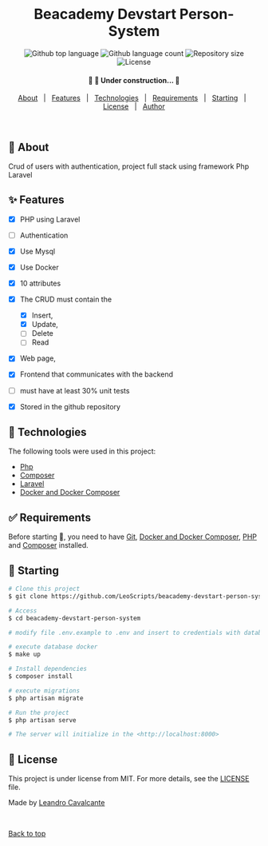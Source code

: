 <div align="center" id="top"> 
  <!-- <img src="./.github/app.gif" alt="Beacademy Devstart Individual" /> -->

  &#xa0;

  <!-- <a href="https://beacademydevstartindividual.netlify.app">Demo</a> -->
</div>

<h1 align="center">Beacademy Devstart Person-System</h1>

<p align="center">
  <img alt="Github top language" src="https://img.shields.io/github/languages/top/LeoScripts/beacademy-devstart-person-system?color=56BEB8">

  <img alt="Github language count" src="https://img.shields.io/github/languages/count/LeoScripts/beacademy-devstart-person-system?color=56BEB8">

  <img alt="Repository size" src="https://img.shields.io/github/repo-size/LeoScripts/beacademy-devstart-person-system?color=56BEB8">

  <img alt="License" src="https://img.shields.io/github/license/LeoScripts/beacademy-devstart-person-system?color=56BEB8">

  <!-- <img alt="Github issues" src="https://img.shields.io/github/issues/LeoScripts/beacademy-devstart-person-system?color=56BEB8" /> -->

  <!-- <img alt="Github forks" src="https://img.shields.io/github/forks/LeoScripts/beacademy-devstart-person-system?color=56BEB8" /> -->

  <!-- <img alt="Github stars" src="https://img.shields.io/github/stars/LeoScripts/beacademy-devstart-person-system?color=56BEB8" /> -->
</p>

<!-- Status -->

<h4 align="center"> 
	🚧  🚀 Under construction...  🚧
</h4> 


<p align="center">
  <a href="#dart-about">About</a> &#xa0; | &#xa0; 
  <a href="#sparkles-features">Features</a> &#xa0; | &#xa0;
  <a href="#rocket-technologies">Technologies</a> &#xa0; | &#xa0;
  <a href="#white_check_mark-requirements">Requirements</a> &#xa0; | &#xa0;
  <a href="#checkered_flag-starting">Starting</a> &#xa0; | &#xa0;
  <a href="#memo-license">License</a> &#xa0; | &#xa0;
  <a href="https://github.com/LeoScripts" target="_blank">Author</a>
</p>

<br>

## :dart: About ##

Crud of users with authentication, project full stack using framework Php Laravel
## :sparkles: Features ##

- [X] PHP using Laravel
- [ ] Authentication
- [X] Use Mysql 
- [X] Use Docker
- [X] 10 attributes
- [X] The CRUD must contain the 
    - [X] Insert, 
    - [X] Update, 
    - [ ] Delete
    - [ ] Read 
- [X] Web page,
- [X] Frontend that communicates with the backend
- [ ] must have at least 30% unit tests
- [X] Stored in the github repository


## :rocket: Technologies ##

The following tools were used in this project:

- [Php](https://)
- [Composer](https://)
- [Laravel](https://)
- [Docker and Docker Composer](https://)

## :white_check_mark: Requirements ##

Before starting :checkered_flag:, you need to have [Git](https://git-scm.com), [Docker and Docker Composer](https://), [PHP](https://) and [Composer](http://) installed.

## :checkered_flag: Starting ##

```bash
# Clone this project
$ git clone https://github.com/LeoScripts/beacademy-devstart-person-system

# Access
$ cd beacademy-devstart-person-system

# modify file .env.example to .env and insert to credentials with database name in environments

# execute database docker
$ make up

# Install dependencies
$ composer install

# execute migrations
$ php artisan migrate

# Run the project
$ php artisan serve

# The server will initialize in the <http://localhost:8000>
```

## :memo: License ##

This project is under license from MIT. For more details, see the [LICENSE](LICENSE.md) file.


Made by <a href="https://github.com/LeoScripts" target="_blank">Leandro Cavalcante</a>

&#xa0;

<a href="#top">Back to top</a>
